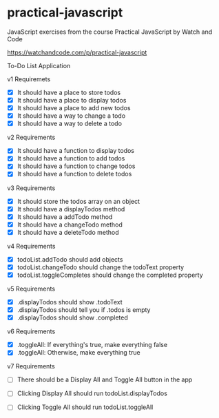 # practical-javascript
JavaScript exercises from the course Practical JavaScript by Watch and Code

https://watchandcode.com/p/practical-javascript

To-Do List Application

v1 Requiremets 
- [x] It should have a place to store todos
- [x] It should have a place to display todos
- [x] It should have a place to add new todos
- [x] It should have a way to change a todo
- [x] It should have a way to delete a todo

v2 Requirements
- [x] It should have a function to display todos
- [x] It should have a function to add todos
- [x] It should have a function to change todos
- [x] It should have a function to delete todos

v3 Requirements
- [x] It should store the todos array on an object
- [x] It should have a displayTodos method
- [x] It should have a addTodo method
- [x] It should have a changeTodo method
- [x] It should have a deleteTodo method

v4 Requirements 
- [x] todoList.addTodo should add objects
- [x] todoList.changeTodo should change the todoText property 
- [x] todoList.toggleCompletes should change the completed property

v5 Requirements
- [x] .displayTodos should show .todoText
- [x] .displayTodos should tell you if .todos is empty
- [x] .displayTodos should show .completed

v6 Requirements
- [x] .toggleAll: If everything's true, make everything false
- [x] .toggleAll: Otherwise, make everything true

v7 Requirements 
- [ ] There should be a Display All and Toggle All button in the app
- [ ] Clicking Display All should run todoList.displayTodos
- [ ] Clicking Toggle All should run todoList.toggleAll



